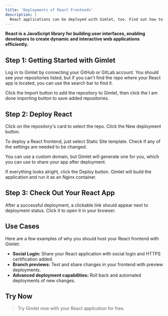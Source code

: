 ```yaml
---
title: 'Deployments of React Frontends'
description: |
  React applications can be deployed with Gimlet, too. Find out how to add HTTPS and social authentication, as well.
---
```


**React is a JavaScript library for building user interfaces, enabling developers to create dynamic and interactive web applications efficiently.**

## Step 1: Getting Started with Gimlet

Log in to Gimlet by connecting your GitHub or GitLab account. You should see your repositories listed, but if you can't find the repo where your React app is located, you can use the search bar to find it.

Click the Import button to add the repository to Gimlet, then click the I am done importing button to save added repositories.

## Step 2: Deploy React

Click on the repository's card to select the repo. Click the New deployment button.

To deploy a React frontend, just select Static Site template. Check if any of the settings are needed to be changed.

You can use a custom domain, but Gimlet will generate one for you, which you can use to share your app after deployment.

If everything looks alright, click the Deploy button. Gimlet will build the application and run it as an Nginx container.

## Step 3: Check Out Your React App

After a successful deployment, a clickable link should appear next to deployment status. Click it to open it in your browser.

## Use Cases

Here are a few examples of why you should host your React frontend with Gimlet:

- **Social Login:** Share your React application with social login and HTTPS certification added.
- **Branch previews:** Test and share changes in your frontend with preview deployments.
- **Advanced deployment capabilities:** Roll back and automated deployments of new changes.

## Try Now

> Try Gimlet now with your React application for free.
